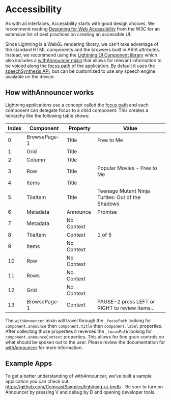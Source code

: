 # Accessibility

As with all interfaces, Accessbility starts with good design choices. We recommend reading [Designing for Web Accessibility](https://www.w3.org/WAI/tips/designing/) from the W3C for an extensive list of best practices on creating an accessible UI.

Since Lightning is a WebGL rendering library, we can't take advantage of the standard HTML components and the browsers built in ARIA attributes. Instead, we recommend using the [Lightning UI Component library](https://github.com/rdkcentral/Lightning-UI-Components) which also includes a [withAnnouncer mixin](https://rdkcentral.github.io/Lightning-UI-Components/?path=/docs/mixins-withannouncer--basic) that allows for relevant information to be voiced along the [focus path](../RemoteControl/Focus.md) of the application. By default it uses the [speechSynthesis API](https://developer.mozilla.org/en-US/docs/Web/API/SpeechSynthesis), but can be customized to use any speech engine available on the device.

## How withAnnouncer works

Lightning applications use a concept called the [focus path](../RemoteControl/Focus.md) and each component can delegate focus to a child component. This creates a heirarchy like the following table shows:

| Index | Component | Property | Value |
| --- | ---- | ------------ | ------------- |
| 0 | BrowsePage-1 | Title | Free to Me
| 1 | Grid | Title |
| 2 | Column | Title |
| 3 | Row | Title | Popular Movies - Free to Me
| 4 | Items | Title |
| 5 | TileItem | Title | Teenage Mutant Ninja Turtles: Out of the Shadows
| 6 | Metadata | Announce | Promise
| 7 | Metadata | No Context |
| 8 | TileItem | Context | 1 of 5
| 9 | Items | No Context |
| 10 | Row | No Context |
| 11 | Rows | No Context |
| 12 | Grid | No Context |
| 13 | BrowsePage-1 | Context |  PAUSE-2 press LEFT or RIGHT to review items...

The `withAnnouncer` mixin will travel through the `_focusPath` looking for `component.announce` then `component.title` then `component.label` properties. After collecting those properties it reverses the `_focusPath` looking for `component.announceContext` properties. This allows for fine grain controls on what should be spoken out to the user. Please review the documentation for [withAnnouncer](https://rdkcentral.github.io/Lightning-UI-Components/?path=/docs/mixins-withannouncer--basic) for more information.


## Example Apps

To get a better understanding of withAnnouncer, we've built a sample application you can check out: https://github.com/ComcastSamples/lightning-ui-tmdb - Be sure to turn on Announcer by pressing V and debug by D and opening developer tools.
